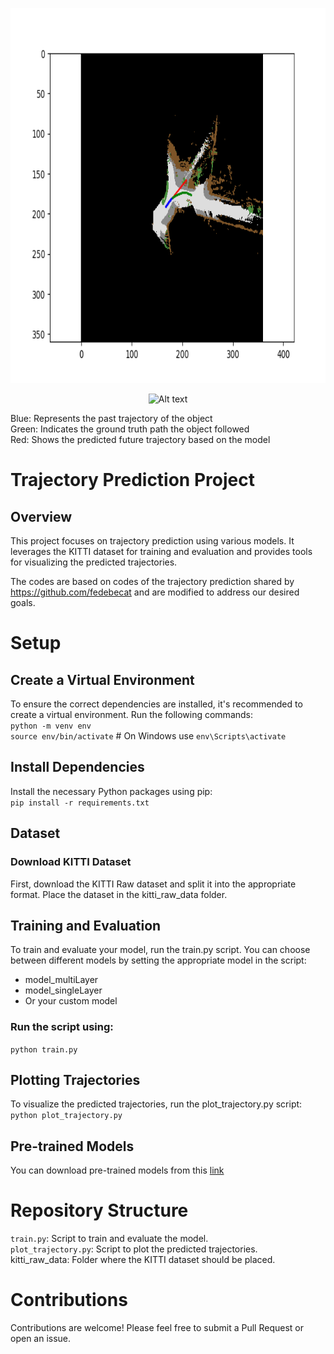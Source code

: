 <p align="center">
<img src="/Images/video_vehicle_107.png" alt="Alt text" width="800" height="600"/>
</p>
<p align="center">
<img src="/Images/Demo.gif" alt="Alt text" width="800" height="600"/>
</p>

Blue: Represents the past trajectory of the object <br>
Green: Indicates the ground truth path the object followed<br>
Red: Shows the predicted future trajectory based on the model<br>

# Trajectory Prediction Project
## Overview
This project focuses on trajectory prediction using various models. It leverages the KITTI dataset for training and evaluation and provides tools for visualizing the predicted trajectories.

The codes are based on codes of the trajectory prediction shared by https://github.com/fedebecat and are modified to address our desired goals.

# Setup
## Create a Virtual Environment
To ensure the correct dependencies are installed, it's recommended to create a virtual environment. Run the following commands:<br>
`python -m venv env`<br>
`source env/bin/activate`   # On Windows use `env\Scripts\activate`<br>
## Install Dependencies
Install the necessary Python packages using pip:<br>
`pip install -r requirements.txt`<br>
## Dataset 
### Download KITTI Dataset
First, download the KITTI Raw dataset and split it into the appropriate format. Place the dataset in the kitti_raw_data folder.
## Training and Evaluation
To train and evaluate your model, run the train.py script. You can choose between different models by setting the appropriate model in the script:<br>
- model_multiLayer<br>
- model_singleLayer<br>
- Or your custom model<be>

### Run the script using:
`python train.py`
## Plotting Trajectories
To visualize the predicted trajectories, run the plot_trajectory.py script:<br>
`python plot_trajectory.py`<br>
## Pre-trained Models
You can download pre-trained models from this [link](https://drive.google.com/drive/u/0/folders/1lqrbjgdvg6ehVujU3rSiHxDdaPz701mR) <br>
# Repository Structure
`train.py`: Script to train and evaluate the model.<br>
`plot_trajectory.py`: Script to plot the predicted trajectories.<br>
kitti_raw_data: Folder where the KITTI dataset should be placed.<br>

# Contributions
Contributions are welcome! Please feel free to submit a Pull Request or open an issue.
